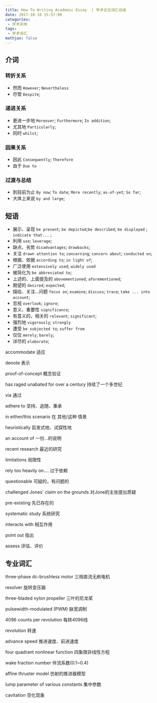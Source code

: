 ```yaml
---
title: How To Writing Academic Essay  | 学术论文词汇总结
date: 2017-10-18 15:57:00
categories:
 - 学术天地
tags: 
 - 学术词汇
mathjax: false
---
```




## 介词

### 转折关系

* 然而           `However`; `Nevertheless`
* 尽管           `Despite`;

### 递进关系

* 更进一步地  `Moreover`; `Furthermore`; `In addition`;
* 尤其地          `Particularly`;
* 同时           `whilst`;

### 因果关系

* 因此            `Consequently`; `Therefore`
* 由于           `Due to`

### 过渡与总结

* 到目前为止   `By now`; `To date`; `More recently`; `as-of-yet`; `So far`;
* 大体上来说   `by and large`;

## 短语

* 展示、呈现   `be present`; `be depicted`;`be described`; `be displayed` ; `indicate that...` ;
* 利用               `use`; `leverage`;
* 缺点、劣势   `disadvantages`; `drawbacks`;
* 关注              `drawn attention to`; `concerning`; `concern about`; `conducted on`;
* 根据、依据   `according to`; `in light of`;
* 广泛使用      `extensively used`; `widely used`
* 被简化为      `be abbreviated to`;
* 上述的、上面提及的 `abovementioned`; `aforementioned`;
* 期望的          `desired`; `expected`;
* 描绘、关注...问题   `focus on`; `examine`; `discuss`; `trace`; `take ... into account`;
* 忽视              `overlook`; `ignore`;
* 意义、重要性 `significance`;
* 有意义的，相关的 `relevant`; `significant`;
* 强烈地 `vigorously`; `strongly`
* 遭受 `be subjected to`; `suffer from`
* 仅仅 `merely`; `barely`;
* 详尽的 `elaborate`;

accommodate 适应

denote 表示

proof-of-concept 概念验证

has raged unabated for over a century 持续了一个多世纪

via 通过

adhere to 坚持、追随、秉承

in either/this scenario 在 其他/这种 情景

heuristically 启发式地、试探性地

an account of 一份...的说明

recent research 最近的研究

limitations 局限性

rely too heavily on.... 过于依赖

questionable 可疑的，有问题的

challenged Jones' claim on the grounds 对Jone的主张提出质疑

pre-existing 先已存在的

systematic study 系统研究

interacts with 相互作用

point out 指出

assess 评估、评价

## 专业词汇

three-phase dc-brushless motor  三相直流无刷电机

resolver 旋转变压器

three-bladed nylon propeller 三叶的尼龙桨

pulsewidth-modulated (PWM) 脉宽调制

4096 counts per revolution 每转4096线

revolution 转速

advance speed 推进速度、前进速度

four quadrant nonlinear function 四象限非线性方程

wake fraction number 伴流系数(0.1~0.4)

affine thruster model 仿射的推进器模型

lump parameter of various constants 集中参数

cavitation 空化现象
